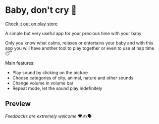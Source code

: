 # Baby, don't cry :baby:

[Check it out on play store](https://play.google.com/store/apps/details?id=io.henrikhorbovyi.babydontcry)

A simple but very useful app for your precious time with your baby

Only you know what calms, relaxes or entertains your baby and with this app you will have another tool to play together or even to use at nap time 😴

Main features:
- Play sound by clicking on the picture
- Choose categories of city, animal, nature and other sounds
- Change volume in volume bar
- Repeat mode, let the sound play indefinitely

## Preview



_Feedbacks are extremely welcome_ :heart::writing_hand::speaking_head: